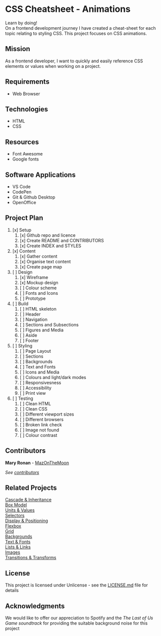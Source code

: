 # CSS Cheatsheet - Animations

Learn by doing!<br>
On a frontend development journey I have created a cheat-sheet for each topic relating to styling CSS. This project focuses on CSS animations.

 ## Mission

As a frontend developer, I want to quickly and easily reference CSS elements or values when working on a project.

 ## Requirements

 * Web Browser


## Technologies

 * HTML
 * CSS


## Resources

* Font Awesome
* Google fonts

## Software Applications

 * VS Code
 * CodePen
 * Git & Github Desktop
 * OpenOffice

## Project Plan

1. [x] Setup<br>
    1. [x] Github repo and licence
    2. [x] Create README and CONTRIBUTORS
    3. [x] Create INDEX and STYLES
2. [x] Content<br>
    1. [x] Gather content
    2. [x] Organise text content
    3. [x] Create page map
3. [ ] Design<br>
    1. [x] Wireframe
    2. [x] Mockup design
    3. [ ] Colour scheme
    4. [ ] Fonts and Icons
    5. [ ] Prototype
4. [ ] Build<br>
    1. [ ] HTML skeleton
    2. [ ] Header
    3. [ ] Navigation
    3. [ ] Sections and Subsections
    4. [ ] Figures and Media
    4. [ ] Aside
    3. [ ] Footer 
5. [ ] Styling<br>
    1. [ ] Page Layout
    2. [ ] Sections
    3. [ ] Backgrounds
    4. [ ] Text and Fonts
    5. [ ] Icons and Media
    6. [ ] Colours and light/dark modes
    7. [ ] Responsivesness
    8. [ ] Accessibility
    9. [ ] Print view
6. [ ] Testing<br>
    1. [ ] Clean HTML
    2. [ ] Clean CSS
    3. [ ] Different viewport sizes
    4. [ ] Different browsers
    5. [ ] Broken link check
    6. [ ] Image not found
    7. [ ] Colour contrast



## Contributors

**Mary Ronan** - [MazOnTheMoon](https://github.com/MazontheMoon)

*See [contributors](https://github.com/MazontheMoon/css_cheatsheet_animations/blob/0007161e8386c20a0b0ea8eb80c54dda151adb85/contributors.md)*

## Related Projects

[Cascade & Inheritance](https://codepen.io/mazonthemoon/full/GRpRYvq)<br>
[Box Model](https://codepen.io/mazonthemoon/full/KKdgeoJ)<br>
[Units & Values](https://codepen.io/mazonthemoon/full/zYGbdJK)<br>
[Selectors](https://codepen.io/mazonthemoon/full/dyGJRvx)<br>
[Display & Positioning](https://codepen.io/mazonthemoon/full/wvGzrOP)<br>
[Flexbox](https://codepen.io/mazonthemoon/full/JjXVMrb)<br>
[Grid](https://codepen.io/mazonthemoon/full/bGdjBy)<br>
[Backgrounds](https://codepen.io/mazonthemoon/full/KKgWeoO)<br>
[Text & Fonts](https://codepen.io/mazonthemoon/full/xxRjbG)<br>
[Lists & Links](https://codepen.io/mazonthemoon/full/poRKbZv)<br>
[Images](https://codepen.io/mazonthemoon/full/xxqrdrV)<br>
[Transitions & Transforms](https://codepen.io/mazonthemoon/full/vYeLaRN)<br>

## License

This project is licensed under Unlicense - see the [LICENSE.md](LICENSE.md) file for details

## Acknowledgments
We would like to offer our appreciation to Spotify and the *The Last of Us Game soundtrack*  for providing the suitable background noise for this project